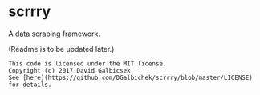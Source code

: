scrrry
======

A data scraping framework.

(Readme is to be updated later.)

```
This code is licensed under the MIT license.
Copyright (c) 2017 David Galbicsek
See [here](https://github.com/DGalbichek/scrrry/blob/master/LICENSE) for details.
```
